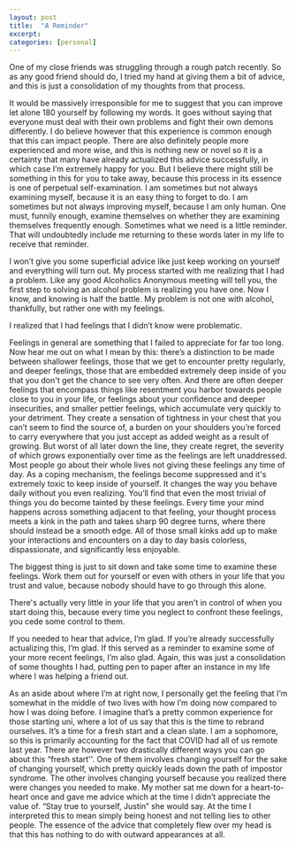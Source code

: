 ```yaml
---
layout: post
title:  "A Reminder"
excerpt: 
categories: [personal]
---
```

One of my close friends was struggling through a rough patch recently. So as any good friend should do, I tried my hand at giving them a bit of advice, and this is just a consolidation of my thoughts from that process.

It would be massively irresponsible for me to suggest that you can improve let alone 180 yourself by following my words. It goes without saying that everyone must deal with their own problems and fight their own demons differently. I do believe however that this experience is common enough that this can impact people. There are also definitely people more experienced and more wise, and this is nothing new or novel so it is a certainty that many have already actualized this advice successfully, in which case I’m extremely happy for you. But I believe there might still be something in this for you to take away, because this process in its essence is one of perpetual self-examination. I am sometimes but not always examining myself, because it is an easy thing to forget to do. I am sometimes but not always improving myself, because I am only human. One must, funnily enough, examine themselves on whether they are examining themselves frequently enough. Sometimes what we need is a little reminder. That will undoubtedly include me returning to these words later in my life to receive that reminder.

I won’t give you some superficial advice like just keep working on yourself and everything will turn out. My process started with me realizing that I had a problem. Like any good Alcoholics Anonymous meeting will tell you, the first step to solving an alcohol problem is realizing you have one. Now I know, and knowing is half the battle. My problem is not one with alcohol, thankfully, but rather one with my feelings. 

I realized that I had feelings that I didn’t know were problematic. 

Feelings in general are something that I failed to appreciate for far too long. Now hear me out on what I mean by this: there’s a distinction to be made between shallower feelings, those that we get to encounter pretty regularly, and deeper feelings, those that are embedded extremely deep inside of you that you don't get the chance to see very often. And there are often deeper feelings that encompass things like resentment you harbor towards people close to you in your life, or feelings about your confidence and deeper insecurities, and smaller pettier feelings, which accumulate very quickly to your detriment. They create a sensation of tightness in your chest that you can’t seem to find the source of, a burden on your shoulders you’re forced to carry everywhere that you just accept as added weight as a result of growing. But worst of all later down the line, they create regret, the severity of which grows exponentially over time as the feelings are left unaddressed. Most people go about their whole lives not giving these feelings any time of day. As a coping mechanism, the feelings become suppressed and it's extremely toxic to keep inside of yourself. It changes the way you behave daily without you even realizing. You’ll find that even the most trivial of things you do become tainted by these feelings. Every time your mind happens across something adjacent to that feeling, your thought process meets a kink in the path and takes sharp 90 degree turns, where there should instead be a smooth edge. All of those small kinks add up to make your interactions and encounters on a day to day basis colorless, dispassionate, and significantly less enjoyable. 

The biggest thing is just to sit down and take some time to examine these feelings. Work them out for yourself or even with others in your life that you trust and value, because nobody should have to go through this alone.

There's actually very little in your life that you aren't in control of when you start doing this, because every time you neglect to confront these feelings, you cede some control to them. 

If you needed to hear that advice, I’m glad. If you’re already successfully actualizing this, I’m glad. If this served as a reminder to examine some of your more recent feelings, I’m also glad. Again, this was just a consolidation of some thoughts I had, putting pen to paper after an instance in my life where I was helping a friend out.

As an aside about where I’m at right now, I personally get the feeling that I’m somewhat in the middle of two lives with how I’m doing now compared to how I was doing before. I imagine that’s a pretty common experience for those starting uni, where a lot of us say that this is the time to rebrand ourselves. It’s a time for a fresh start and a clean slate. I am a sophomore, so this is primarily accounting for the fact that COVID had all of us remote last year. There are however two drastically different ways you can go about this “fresh start''. One of them involves changing yourself for the sake of changing yourself, which pretty quickly leads down the path of impostor syndrome. The other involves changing yourself because you realized there were changes you needed to make. My mother sat me down for a heart-to-heart once and gave me advice which at the time I didn’t appreciate the value of. “Stay true to yourself, Justin” she would say. At the time I interpreted this to mean simply being honest and not telling lies to other people. The essence of the advice that completely flew over my head is that this has nothing to do with outward appearances at all.

